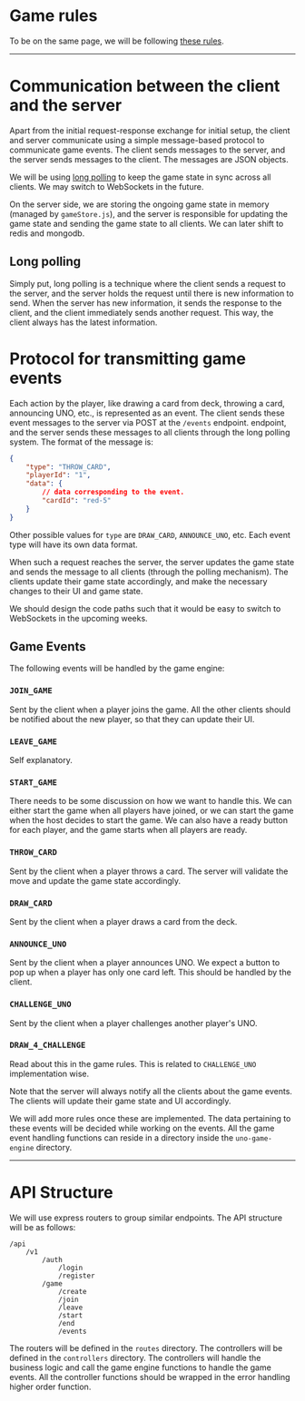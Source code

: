# Game rules

To be on the same page, we will be following
[these rules](https://www.unorules.com/).

---

# Communication between the client and the server

Apart from the initial request-response exchange for initial setup,
the client and server communicate using a simple message-based
protocol to communicate game events. The client sends messages to
the server, and the server sends messages to the client. The
messages are JSON objects.

We will be using
[long polling](https://javascript.info/long-polling) to keep the
game state in sync across all clients. We may switch to WebSockets
in the future.

On the server side, we are storing the ongoing game state in memory
(managed by `gameStore.js`), and the server is responsible for
updating the game state and sending the game state to all clients.
We can later shift to redis and mongodb.

## Long polling

Simply put, long polling is a technique where the client sends a
request to the server, and the server holds the request until there
is new information to send. When the server has new information, it
sends the response to the client, and the client immediately sends
another request. This way, the client always has the latest
information.

# Protocol for transmitting game events

Each action by the player, like drawing a card from deck, throwing a
card, announcing UNO, etc., is represented as an event. The client
sends these event messages to the server via POST at the `/events`
endpoint. endpoint, and the server sends these messages to all
clients through the long polling system. The format of the message
is:

```json
{
	"type": "THROW_CARD",
	"playerId": "1",
	"data": {
		// data corresponding to the event.
		"cardId": "red-5"
	}
}
```

Other possible values for `type` are `DRAW_CARD`, `ANNOUNCE_UNO`,
etc. Each event type will have its own data format.

When such a request reaches the server, the server updates the game
state and sends the message to all clients (through the polling
mechanism). The clients update their game state accordingly, and
make the necessary changes to their UI and game state.

We should design the code paths such that it would be easy to switch
to WebSockets in the upcoming weeks.

## Game Events

The following events will be handled by the game engine:

### `JOIN_GAME`

Sent by the client when a player joins the game. All the other
clients should be notified about the new player, so that they can
update their UI.

### `LEAVE_GAME`

Self explanatory.

### `START_GAME`

There needs to be some discussion on how we want to handle this. We
can either start the game when all players have joined, or we can
start the game when the host decides to start the game. We can also
have a ready button for each player, and the game starts when all
players are ready.

### `THROW_CARD`

Sent by the client when a player throws a card. The server will
validate the move and update the game state accordingly.

### `DRAW_CARD`

Sent by the client when a player draws a card from the deck.

### `ANNOUNCE_UNO`

Sent by the client when a player announces UNO. We expect a button
to pop up when a player has only one card left. This should be
handled by the client.

### `CHALLENGE_UNO`

Sent by the client when a player challenges another player's UNO.

### `DRAW_4_CHALLENGE`

Read about this in the game rules. This is related to
`CHALLENGE_UNO` implementation wise.

Note that the server will always notify all the clients about the
game events. The clients will update their game state and UI
accordingly.

We will add more rules once these are implemented. The data
pertaining to these events will be decided while working on the
events. All the game event handling functions can reside in a
directory inside the `uno-game-engine` directory.

---

# API Structure

We will use express routers to group similar endpoints. The API
structure will be as follows:

```
/api
	/v1
		/auth
			/login
			/register
		/game
			/create
			/join
			/leave
			/start
			/end
			/events
```

The routers will be defined in the `routes` directory. The
controllers will be defined in the `controllers` directory. The
controllers will handle the business logic and call the game engine
functions to handle the game events. All the controller functions
should be wrapped in the error handling higher order function.
